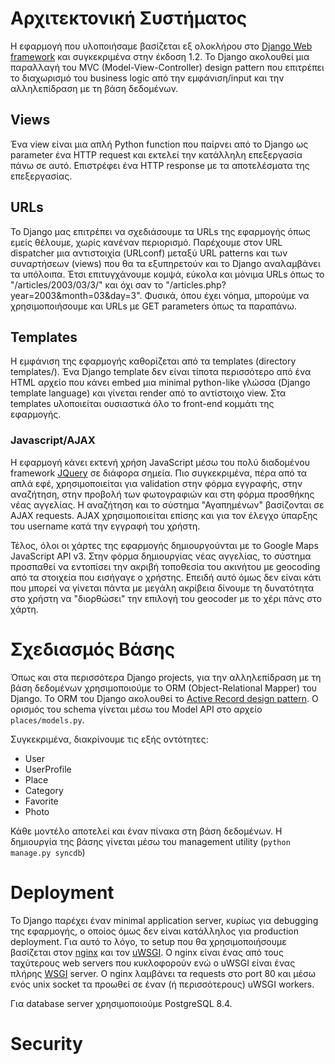 # Αρχιτεκτονική Συστήματος

Η εφαρμογή που υλοποιήσαμε βασίζεται εξ ολοκλήρου στο [Django Web framework](http://djangoproject.com) και συγκεκριμένα
στην έκδοση 1.2. Το Django ακολουθεί μια παραλλαγή του MVC (Model-View-Controller) design pattern που επιτρέπει το
διαχωρισμό του business logic από την εμφάνιση/input και την αλληλεπίδραση με τη βάση δεδομένων.

## Views
Ένα view είναι μια απλή Python function που παίρνει από το Django ως parameter ένα HTTP request και εκτελεί την
κατάλληλη επεξεργασία πάνω σε αυτό. Επιστρέφει ένα HTTP response με τα αποτελέσματα της επεξεργασίας.

## URLs
Το Django μας επιτρέπει να σχεδιάσουμε τα URLs της εφαρμογής όπως εμείς θέλουμε, χωρίς κανέναν περιορισμό. Παρέχουμε
στον URL dispatcher μια αντιστοιχία (URLconf) μεταξύ URL patterns και των συναρτήσεων (views) που θα τα εξυπηρετούν και 
το Django αναλαμβάνει τα υπόλοιπα. Έτσι επιτυγχάνουμε κομψά, εύκολα και μόνιμα URLs όπως το "/articles/2003/03/3/" και
όχι σαν το "/articles.php?year=2003&month=03&day=3". Φυσικά, όπου έχει νόημα, μπορούμε να χρησιμοποιήσουμε και URLs με GET
parameters όπως τα παραπάνω.

## Templates
Η εμφάνιση της εφαρμογής καθορίζεται από τα templates (directory templates/). Ένα Django template δεν είναι τίποτα
περισσότερο από ένα HTML αρχείο που κάνει embed μια minimal python-like γλώσσα (Django template language) και γίνεται
render από το αντίστοιχο view. Στα templates υλοποιείται ουσιαστικά όλο το front-end κομμάτι της εφαρμογής.

### Javascript/AJAX
Η εφαρμογή κάνει εκτενή χρήση JavaScript μέσω του πολύ διαδομένου framework [JQuery](jquery.com) σε διάφορα σημεία.
Πιο συγκεκριμένα, πέρα από τα απλά εφέ, χρησιμοποιείται για validation στην φόρμα εγγραφής, στην αναζήτηση, στην προβολή 
των φωτογραφιών και στη φόρμα προσθήκης νέας αγγελίας. Η αναζήτηση και το σύστημα "Αγαπημένων" βασίζονται σε AJAX requests.
AJAX χρησιμοποιείται επίσης και για τον έλεγχο ύπαρξης του username κατά την εγγραφή του χρήστη.

Τέλος, όλοι οι χάρτες της εφαρμογής δημιουργούνται με το Google Maps JavaScript API v3. Στην φόρμα δημιουργίας νέας αγγελίας,
το σύστημα προσπαθεί να εντοπίσει την ακριβή τοποθεσία του ακινήτου με geocoding από τα στοιχεία που εισήγαγε ο χρήστης.
Επειδή αυτό όμως δεν είναι κάτι που μπορεί να γίνεται πάντα με μεγάλη ακρίβεια δίνουμε τη δυνατότητα στο χρήστη να
"διορθώσει" την επιλογή του geocoder με το χέρι πάνς στο χάρτη. 

# Σχεδιασμός Βάσης

Όπως και στα περισσότερα Django projects, για την αλληλεπίδραση με τη βάση δεδομένων χρησιμοποιούμε το ORM (Object-Relational 
Mapper) του Django. Το ORM του Django ακολουθεί το [Active Record design pattern](http://en.wikipedia.org/wiki/Active_record_pattern).
Ο ορισμός του schema γίνεται μέσω του Model API στο αρχείο `places/models.py`.

Συγκεκριμένα, διακρίνουμε τις εξής οντότητες:

* User
* UserProfile
* Place
* Category
* Favorite
* Photo

Κάθε μοντέλο αποτελεί και έναν πίνακα στη βάση δεδομένων. Η δημιουργία της βάσης γίνεται μέσω του management utility
(`python manage.py syncdb`)

# Deployment

Το Django παρέχει έναν minimal application server, κυρίως για debugging της εφαρμογής, ο οποίος όμως δεν είναι κατάλληλος
για production deployment. Για αυτό το λόγο, το setup που θα χρησιμοποιήσουμε βασίζεται στον [nginx](nginx.net) και 
τον [uWSGI](http://projects.unbit.it/uwsgi/). Ο nginx είναι ένας από τους ταχύτερους web servers που κυκλοφορούν ενώ 
ο uWSGI είναι ένας πλήρης [WSGI](http://en.wikipedia.org/wiki/Web_Server_Gateway_Interface) server. Ο nginx λαμβάνει 
τα requests στο port 80 και μέσω ενός unix socket τα προωθεί σε έναν (ή περισσότερους) uWSGI workers.

Για database server χρησιμοποιούμε PostgreSQL 8.4.

# Security